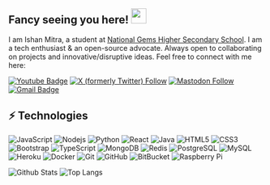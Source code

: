 ## Fancy seeing you here! <img src="https://raw.githubusercontent.com/aemmadi/aemmadi/master/wave.gif" width="30">

I am Ishan Mitra, a student at [National Gems Higher Secondary School](https://nghss.org). I am a tech enthusiast & an open-source advocate. Always open to collaborating on projects and innovative/disruptive ideas. Feel free to connect with me here:

[![Youtube Badge](https://img.shields.io/badge/-MitraElectronics-darkred?style=flat-square&logo=youtube&logoColor=white&link=https://www.youtube.com/@MitraElectronics)](https://www.youtube.com/@MitraElectronics)
[![X (formerly Twitter) Follow](https://img.shields.io/twitter/follow/amiIshanM)](https://www.twitter.com/@amiIshanM)
[![Mastodon Follow](https://img.shields.io/mastodon/follow/110770156512876789?domain=https%3A%2F%2Fmastodon.online)](https://mastodon.online/@ishanmitra)
[![Gmail Badge][gmail]](mailto:ishanmitra020@gmail.com)

## ⚡ Technologies

![JavaScript](https://img.shields.io/badge/-JavaScript-black?style=flat-square&logo=javascript)
![Nodejs](https://img.shields.io/badge/-Nodejs-black?style=flat-square&logo=Node.js)
![Python](https://img.shields.io/badge/-Python-black?style=flat-square&logo=Python)
![React](https://img.shields.io/badge/-React-black?style=flat-square&logo=react)
![Java](https://img.shields.io/badge/-java-E34A86?style=flat-square&logo=java)
![HTML5](https://img.shields.io/badge/-HTML5-E34F26?style=flat-square&logo=html5&logoColor=white)
![CSS3](https://img.shields.io/badge/-CSS3-1572B6?style=flat-square&logo=css3)
![Bootstrap](https://img.shields.io/badge/-Bootstrap-563D7C?style=flat-square&logo=bootstrap)
![TypeScript](https://img.shields.io/badge/-TypeScript-007ACC?style=flat-square&logo=typescript)
![MongoDB](https://img.shields.io/badge/-MongoDB-black?style=flat-square&logo=mongodb)
![Redis](https://img.shields.io/badge/-Redis-black?style=flat-square&logo=Redis)
![PostgreSQL](https://img.shields.io/badge/-PostgreSQL-336791?style=flat-square&logo=postgresql)
![MySQL](https://img.shields.io/badge/-MySQL-black?style=flat-square&logo=mysql)
![Heroku](https://img.shields.io/badge/-Heroku-430098?style=flat-square&logo=heroku)
![Docker](https://img.shields.io/badge/-Docker-black?style=flat-square&logo=docker)
![Git](https://img.shields.io/badge/-Git-black?style=flat-square&logo=git)
![GitHub](https://img.shields.io/badge/-GitHub-181717?style=flat-square&logo=github)
![BitBucket](https://img.shields.io/badge/-BitBucket-darkblue?style=flat-square&logo=bitbucket)
![Raspberry Pi](https://img.shields.io/badge/-Raspberry%20Pi-C51A4A?style=flat-square&logo=Raspberry-Pi)

![Github Stats](https://cr-ss-service.azurewebsites.net/api/ScreenShot?widget=summary&username=Mitra-Electronics&badges=2&show-avatar=true&style=--header-bg-color:%23000;--border-radius:10px)
![Top Langs](https://github-readme-stats.vercel.app/api/top-langs/?username=Mitra-Electronics&hide=TeX&layout=compact)


[gmail]: https://img.shields.io/badge/-ishanmitra020@gmail.com-c14438?style=flat-square&logo=Gmail&logoColor=white&link=mailto:ishanmitra020@gmail.com
